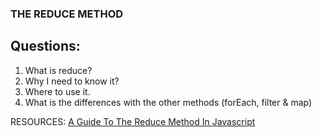 ### THE REDUCE METHOD

## Questions:
1. What is reduce?
2. Why I need to know it?
3. Where to use it.
4. What is the differences with the other methods (forEach, filter & map)


RESOURCES:
[A Guide To The Reduce Method In Javascript](https://www.freecodecamp.org/news/reduce-f47a7da511a9/#:~:text=The%20benefit%20of%20using%20reduce,map%20in%20a%20single%20pass.)


